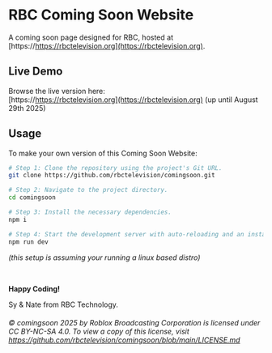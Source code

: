 # RBC Coming Soon Website

A coming soon page designed for RBC, hosted at [https://https://rbctelevision.org](https://rbctelevision.org).

## Live Demo

Browse the live version here:  
[https://https://rbctelevision.org](https://rbctelevision.org) (up until August 29th 2025)

## Usage

To make your own version of this Coming Soon Website:

```sh
# Step 1: Clone the repository using the project's Git URL.
git clone https://github.com/rbctelevision/comingsoon.git

# Step 2: Navigate to the project directory.
cd comingsoon

# Step 3: Install the necessary dependencies.
npm i

# Step 4: Start the development server with auto-reloading and an instant preview.
npm run dev
```
*(this setup is assuming your running a linux based distro)*

  ‎ ‎ 

**Happy Coding!**

Sy & Nate from RBC Technology.

###### © comingsoon 2025 by Roblox Broadcasting Corporation is licensed under CC BY-NC-SA 4.0. To view a copy of this license, visit https://github.com/rbctelevision/comingsoon/blob/main/LICENSE.md

